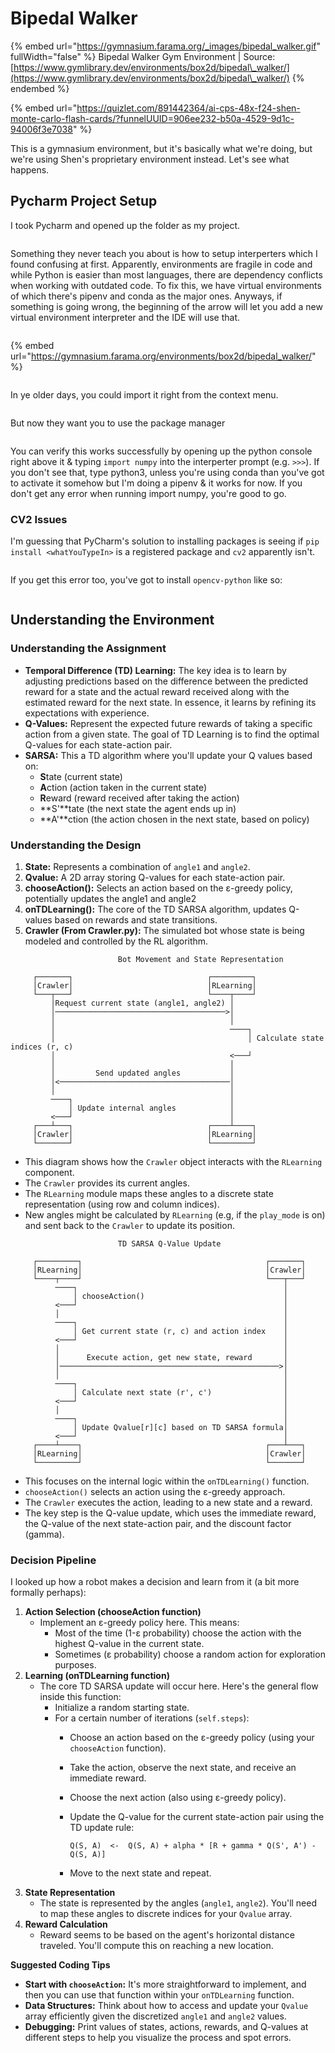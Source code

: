 # Bipedal Walker



{% embed url="https://gymnasium.farama.org/_images/bipedal_walker.gif" fullWidth="false" %}
Bipedal Walker Gym Environment | Source: [https://www.gymlibrary.dev/environments/box2d/bipedal\_walker/](https://www.gymlibrary.dev/environments/box2d/bipedal\_walker/)
{% endembed %}

{% embed url="https://quizlet.com/891442364/ai-cps-48x-f24-shen-monte-carlo-flash-cards/?funnelUUID=906ee232-b50a-4529-9d1c-94006f3e7038" %}

This is a gymnasium environment, but it's basically what we're doing, but we're using Shen's proprietary environment instead. Let's see what happens.

## Pycharm Project Setup

I took Pycharm and opened up the folder as my project.&#x20;

<figure><img src="../../../.gitbook/assets/CleanShot 2024-04-17 at 19.54.54.png" alt=""><figcaption></figcaption></figure>

Something they never teach you about is how to setup interperters which I found confusing at first. Apparently, environments are fragile in code and while Python is easier than most languages, there are dependency conflicts when working with outdated code. To fix this, we have virtual environments of which there's pipenv and conda as the major ones. Anyways, if something is going wrong, the beginning of the arrow will let you add a new virtual environment interpreter and the IDE will use that.&#x20;

<figure><img src="../../../.gitbook/assets/CleanShot 2024-04-17 at 20.06.46.png" alt=""><figcaption></figcaption></figure>

{% embed url="https://gymnasium.farama.org/environments/box2d/bipedal_walker/" %}

<figure><img src="../../../.gitbook/assets/CleanShot 2024-04-17 at 20.06.46 (1).png" alt=""><figcaption></figcaption></figure>

In ye older days, you could import it right from the context menu.&#x20;

<figure><img src="../../../.gitbook/assets/CleanShot 2024-04-17 at 20.15.43.png" alt=""><figcaption></figcaption></figure>

But now they want you to use the package manager

<figure><img src="../../../.gitbook/assets/CleanShot 2024-04-17 at 20.16.51.png" alt=""><figcaption></figcaption></figure>

You can verify this works successfully by opening up the python console right above it & typing `import numpy` into the interperter prompt (e.g. `>>>`). If you don't see that, type python3, unless you're using conda than you've got to activate it somehow but I'm doing a pipenv & it works for now. If you don't get any error when running import numpy, you're good to go.

### CV2 Issues

I'm guessing that PyCharm's solution to installing packages is seeing if `pip install <whatYouTypeIn>` is a registered package and `cv2` apparently isn't.&#x20;

<figure><img src="../../../.gitbook/assets/CleanShot 2024-04-17 at 20.23.24.png" alt=""><figcaption></figcaption></figure>

If you get this error too, you've got to install `opencv-python` like so:

<figure><img src="../../../.gitbook/assets/CleanShot 2024-04-17 at 20.28.27.png" alt=""><figcaption></figcaption></figure>

## Understanding the Environment

### Understanding the Assignment

* **Temporal Difference (TD) Learning:** The key idea is to learn by adjusting predictions based on the difference between the predicted reward for a state and the actual reward received along with the estimated reward for the next state. In essence, it learns by refining its expectations with experience.
* **Q-Values:** Represent the expected future rewards of taking a specific action from a given state. The goal of TD Learning is to find the optimal Q-values for each state-action pair.
* **SARSA:** This a TD algorithm where you'll update your Q values based on:
  * **S**tate (current state)
  * **A**ction (action taken in the current state)
  * **R**eward (reward received after taking the action)
  * \*\*S'\*\*tate (the next state the agent ends up in)
  * \*\*A'\*\*ction (the action chosen in the next state, based on policy)

### Understanding the Design

1. **State:** Represents a combination of `angle1` and `angle2`.
2. **Qvalue:** A 2D array storing Q-values for each state-action pair.
3. **chooseAction():** Selects an action based on the ε-greedy policy, potentially updates the angle1 and angle2
4. **onTDLearning():** The core of the TD SARSA algorithm, updates Q-values based on rewards and state transitions.
5. **Crawler (From Crawler.py):** The simulated bot whose state is being modeled and controlled by the RL algorithm.

```
                        Bot Movement and State Representation                        
                                                                                     
     ┌───────┐                              ┌─────────┐                              
     │Crawler│                              │RLearning│                              
     └───┬───┘                              └────┬────┘                              
         │Request current state (angle1, angle2) │                                   
         │──────────────────────────────────────>│                                   
         │                                       │                                   
         │                                       ────┐                               
         │                                           │ Calculate state indices (r, c)
         │                                       <───┘                               
         │                                       │                                   
         │         Send updated angles           │                                   
         │<──────────────────────────────────────│                                   
         │                                       │                                   
         ────┐                                   │                                   
             │ Update internal angles            │                                   
         <───┘                                   │                                   
     ┌───┴───┐                              ┌────┴────┐                              
     │Crawler│                              │RLearning│                              
     └───────┘                              └─────────┘                              
```

* This diagram shows how the `Crawler` object interacts with the `RLearning` component.
* The `Crawler` provides its current angles.
* The `RLearning` module maps these angles to a discrete state representation (using row and column indices).
* New angles might be calculated by `RLearning` (e.g, if the `play_mode` is on) and sent back to the `Crawler` to update its position.

```
                        TD SARSA Q-Value Update                   
                                                                  
     ┌─────────┐                                         ┌───────┐
     │RLearning│                                         │Crawler│
     └────┬────┘                                         └───┬───┘
          ────┐                                              │    
              │ chooseAction()                               │    
          <───┘                                              │    
          │                                                  │    
          ────┐                                              │    
              │ Get current state (r, c) and action index    │    
          <───┘                                              │    
          │                                                  │    
          │      Execute action, get new state, reward       │    
          │─────────────────────────────────────────────────>│    
          │                                                  │    
          ────┐                                              │    
              │ Calculate next state (r', c')                │    
          <───┘                                              │    
          │                                                  │    
          ────┐                                              │    
              │ Update Qvalue[r][c] based on TD SARSA formula│    
          <───┘                                              │    
     ┌────┴────┐                                         ┌───┴───┐
     │RLearning│                                         │Crawler│
     └─────────┘                                         └───────┘
```

* This focuses on the internal logic within the `onTDLearning()` function.
* `chooseAction()` selects an action using the ε-greedy approach.
* The `Crawler` executes the action, leading to a new state and a reward.
* The key step is the Q-value update, which uses the immediate reward, the Q-value of the next state-action pair, and the discount factor (gamma).

### Decision Pipeline

I looked up how a robot makes a decision and learn from it (a bit more formally perhaps):

1. **Action Selection (chooseAction function)**
   * Implement an ε-greedy policy here. This means:
     * Most of the time (1-ε probability) choose the action with the highest Q-value in the current state.
     * Sometimes (ε probability) choose a random action for exploration purposes.
2. **Learning (onTDLearning function)**
   * The core TD SARSA update will occur here. Here's the general flow inside this function:
     * Initialize a random starting state.
     * For a certain number of iterations (`self.steps`):
       * Choose an action based on the ε-greedy policy (using your `chooseAction` function).
       * Take the action, observe the next state, and receive an immediate reward.
       * Choose the next action (also using ε-greedy policy).
       *   Update the Q-value for the current state-action pair using the TD update rule:

           ```
           Q(S, A)  <-  Q(S, A) + alpha * [R + gamma * Q(S', A') - Q(S, A)]
           ```
       * Move to the next state and repeat.
3. **State Representation**
   * The state is represented by the angles (`angle1`, `angle2`). You'll need to map these angles to discrete indices for your `Qvalue` array.
4. **Reward Calculation**
   * Reward seems to be based on the agent's horizontal distance traveled. You'll compute this on reaching a new location.

**Suggested Coding Tips**

* **Start with `chooseAction`:** It's more straightforward to implement, and then you can use that function within your `onTDLearning` function.
* **Data Structures:** Think about how to access and update your `Qvalue` array efficiently given the discretized `angle1` and `angle2` values.
* **Debugging:** Print values of states, actions, rewards, and Q-values at different steps to help you visualize the process and spot errors.
